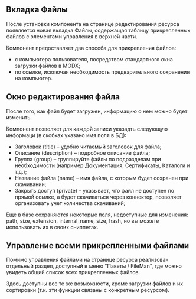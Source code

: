 ## Вкладка Файлы
После установки компонента на странице редактирования ресурса появляется новая вкладка Файлы, содержащая таблицу прикрепленных файлов с элементами управления в верхней части.

Компонент предоставляет два способа для прикрепления файлов:
 - с компьютера пользователя, посредством стандартного окна загрузки файлов в MODX;
 - по ссылке, исключая необходимость предварительного сохранения на компьютер.

## Окно редактирования файла
После того, как файл будет загружен, информацию о нем можно будет изменить.

Компонент позволяет для каждой записи указадть следующую информаци (в скобках указано имя поля в БД): 
 - Заголовок (title) – удобно читаемый заголовок для файла;
 - Описание (description) – подробное описание файла;
 - Группа (group) – группируйте файлы по подразделам при необходимости (например Документация, Сертификаты, Каталоги и т.д.);
 - Название файла (name) – имя файла, с которым будет сохранен при скачивании;
 - Закрыть доступ (private) – указывает, что файл не доступен по прямой ссылке, а будет скачиваться через коннектор, позволяет организовать учет количества скачиваний;

 Еще в базе сохраняются некоторые поля, недоступные для изменения: path, size, extension, internal_name, size, hash, но вы можете использовать их в своих сниппетах.


## Управление всеми прикрепленными файлами
Помимо управления файлами на странице ресурса реализован отдельный раздел, доступный в меню "Пакеты / FileMan", где можно увидеть общий список всех прикрепленных файлов.

Здесь доступны все те же возможности, кроме загрузки файлов и их сортировки (т.к. эти функции связаны с конкретным ресурсом).